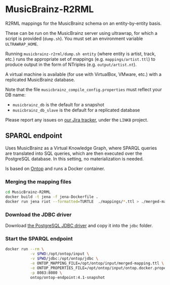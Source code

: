 MusicBrainz-R2RML
=================

R2RML mappings for the MusicBrainz schema on an entity-by-entity basis. 

These can be run on the MusicBrainz server using ultrawrap, for which a script is provided (`dump.sh`).
You must set an environment variable `ULTRAWRAP_HOME`.

Running `musicbrainz-r2rml/dump.sh entity` (where entity is artist, track, etc.) runs the appropriate set of mappings (e.g. `mappings/artist.ttl`) to produce output in the form of NTriples (e.g. `output/artist.nt`).

A virtual machine is available (for use with VirtualBox, VMware, etc.) with a replicated MusicBrainz database.

Note that the file `musicbrainz_compile_config.properties` must reflect your DB name:
* `musicbrainz_db` is the default for a snapshot
* `musicbrainz_db_slave` is the default for a replicated database

Please report any issues on [our Jira tracker](https://tickets.metabrainz.org/), under the `LINKB` project.


## SPARQL endpoint

Uses MusicBrainz as a Virtual Knowledge Graph, where SPARQL queries are translated into SQL queries, which are then executed over the PostgreSQL database. In this setting, no materialization is needed.

Is based on [Ontop](https://ontop-vkg.org) and runs a Docker container.


### Merging the mapping files

```bash
cd MusicBrainz-R2RML
docker build -t jena -f jena-Dockerfile .
docker run jena riot --formatted=TURTLE  ./mappings/*.ttl > ./merged-mapping.ttl
```

### Download the JDBC driver

Download [the PostgreSQL JDBC driver](https://jdbc.postgresql.org/download.html) and copy it into the `jdbc` folder.



### Start the SPARQL endpoint
```bash
docker run --rm \
           -v $PWD:/opt/ontop/input \
           -v $PWD/jdbc:/opt/ontop/jdbc \
           -e ONTOP_MAPPING_FILE=/opt/ontop/input/merged-mapping.ttl \
           -e ONTOP_PROPERTIES_FILE=/opt/ontop/input/ontop.docker.properties \
           -p 8083:8080 \
           ontop/ontop-endpoint:4.1-snapshot
```